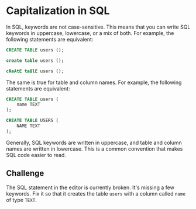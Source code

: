 # Capitalization in SQL

In SQL, keywords are not case-sensitive. This means that you can write SQL keywords in uppercase, lowercase, or a mix of both. For example, the following statements are equivalent:

```sql
CREATE TABLE users ();

create table users ();

cReAtE taBlE users ();
```

The same is true for table and column names. For example, the following statements are equivalent:

```sql
CREATE TABLE users (
    name TEXT
);

CREATE TABLE USERS (
    NAME TEXT
);
```

Generally, SQL keywords are written in uppercase, and table and column names are written in lowercase. This is a common convention that makes SQL code easier to read.

## Challenge

The SQL statement in the editor is currently broken. It's missing a few keywords. Fix it so that it creates the table `users` with a column called `name` of type `TEXT`.
